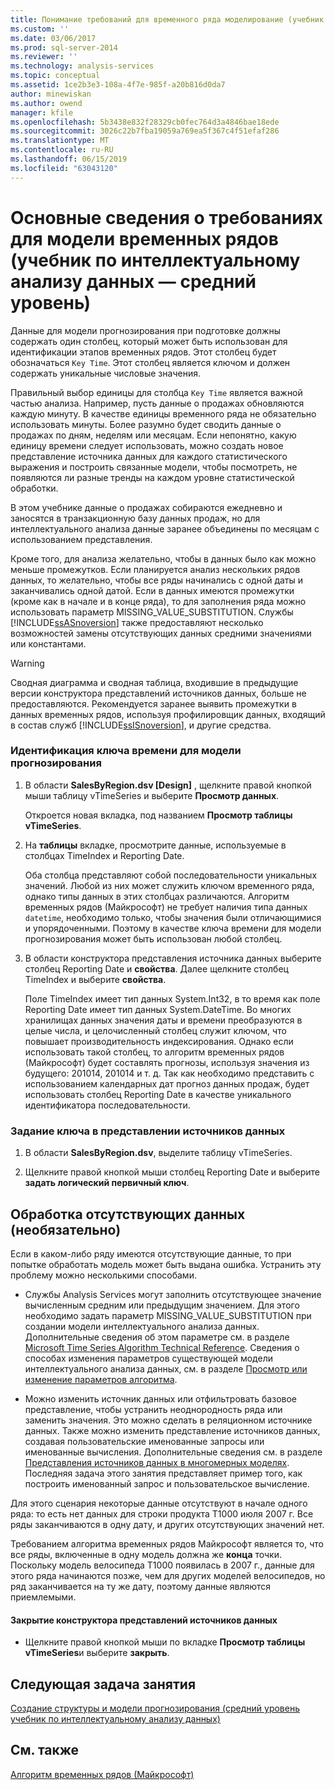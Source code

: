```yaml
---
title: Понимание требований для временного ряда моделирование (учебник по интеллектуальному анализу интеллектуальному анализу данных) | Документация Майкрософт
ms.custom: ''
ms.date: 03/06/2017
ms.prod: sql-server-2014
ms.reviewer: ''
ms.technology: analysis-services
ms.topic: conceptual
ms.assetid: 1ce2b3e3-108a-4f7e-985f-a20b816d0da7
author: minewiskan
ms.author: owend
manager: kfile
ms.openlocfilehash: 5b3438e832f28329cb0fec764d3a4846bae18ede
ms.sourcegitcommit: 3026c22b7fba19059a769ea5f367c4f51efaf286
ms.translationtype: MT
ms.contentlocale: ru-RU
ms.lasthandoff: 06/15/2019
ms.locfileid: "63043120"
---
```

# <a name="understanding-the-requirements-for-a-time-series-model-intermediate-data-mining-tutorial"></a>Основные сведения о требованиях для модели временных рядов (учебник по интеллектуальному анализу данных — средний уровень)
  Данные для модели прогнозирования при подготовке должны содержать один столбец, который может быть использован для идентификации этапов временных рядов. Этот столбец будет обозначаться `Key Time`. Этот столбец является ключом и должен содержать уникальные числовые значения.  
  
 Правильный выбор единицы для столбца `Key Time` является важной частью анализа. Например, пусть данные о продажах обновляются каждую минуту. В качестве единицы временного ряда не обязательно использовать минуты. Более разумно будет сводить данные о продажах по дням, неделям или месяцам. Если непонятно, какую единицу времени следует использовать, можно создать новое представление источника данных для каждого статистического выражения и построить связанные модели, чтобы посмотреть, не появляются ли разные тренды на каждом уровне статистической обработки.  
  
 В этом учебнике данные о продажах собираются ежедневно и заносятся в транзакционную базу данных продаж, но для интеллектуального анализа данные заранее объединены по месяцам с использованием представления.  
  
 Кроме того, для анализа желательно, чтобы в данных было как можно меньше промежутков. Если планируется анализ нескольких рядов данных, то желательно, чтобы все ряды начинались с одной даты и заканчивались одной датой. Если в данных имеются промежутки (кроме как в начале и в конце ряда), то для заполнения ряда можно использовать параметр MISSING_VALUE_SUBSTITUTION. Службы [!INCLUDE[ssASnoversion](../includes/ssasnoversion-md.md)] также предоставляют несколько возможностей замены отсутствующих данных средними значениями или константами.  
  
> [!WARNING]  
>  Сводная диаграмма и сводная таблица, входившие в предыдущие версии конструктора представлений источников данных, больше не предоставляются. Рекомендуется заранее выявить промежутки в данных временных рядов, используя профилировщик данных, входящий в состав служб [!INCLUDE[ssISnoversion](../includes/ssisnoversion-md.md)], и другие средства.  
  
### <a name="to-identify-the-time-key-for-the-forecasting-model"></a>Идентификация ключа времени для модели прогнозирования  
  
1.  В области **SalesByRegion.dsv [Design]** , щелкните правой кнопкой мыши таблицу vTimeSeries и выберите **Просмотр данных**.  
  
     Откроется новая вкладка, под названием **Просмотр таблицы vTimeSeries**.  
  
2.  На **таблицы** вкладке, просмотрите данные, используемые в столбцах TimeIndex и Reporting Date.  
  
     Оба столбца представляют собой последовательности уникальных значений. Любой из них может служить ключом временного ряда, однако типы данных в этих столбцах различаются. Алгоритм временных рядов (Майкрософт) не требует наличия типа данных `datetime`, необходимо только, чтобы значения были отличающимися и упорядоченными. Поэтому в качестве ключа времени для модели прогнозирования может быть использован любой столбец.  
  
3.  В области конструктора представления источника данных выберите столбец Reporting Date и **свойства**. Далее щелкните столбец TimeIndex и выберите **свойства**.  
  
     Поле TimeIndex имеет тип данных System.Int32, в то время как поле Reporting Date имеет тип данных System.DateTime. Во многих хранилищах данных значения даты и времени преобразуются в целые числа, и целочисленный столбец служит ключом, что повышает производительность индексирования. Однако если использовать такой столбец, то алгоритм временных рядов (Майкрософт) будет составлять прогнозы, используя значения из будущего: 201014, 201014 и т. д. Так как необходимо представить с использованием календарных дат прогноз данных продаж, будет использовать столбец Reporting Date в качестве уникального идентификатора последовательности.  
  
### <a name="to-set-the-key-in-the-data-source-view"></a>Задание ключа в представлении источников данных  
  
1.  В области **SalesByRegion.dsv**, выделите таблицу vTimeSeries.  
  
2.  Щелкните правой кнопкой мыши столбец Reporting Date и выберите **задать логический первичный ключ**.  
  
## <a name="handling-missing-data-optional"></a>Обработка отсутствующих данных (необязательно)  
 Если в каком-либо ряду имеются отсутствующие данные, то при попытке обработать модель может быть выдана ошибка. Устранить эту проблему можно несколькими способами.  
  
-   Службы Analysis Services могут заполнить отсутствующее значение вычисленным средним или предыдущим значением. Для этого необходимо задать параметр MISSING_VALUE_SUBSTITUTION при создании модели интеллектуального анализа данных. Дополнительные сведения об этом параметре см. в разделе [Microsoft Time Series Algorithm Technical Reference](../../2014/analysis-services/data-mining/microsoft-time-series-algorithm-technical-reference.md). Сведения о способах изменения параметров существующей модели интеллектуального анализа данных, см. в разделе [Просмотр или изменение параметров алгоритма](../../2014/analysis-services/data-mining/view-or-change-algorithm-parameters.md).  
  
-   Можно изменить источник данных или отфильтровать базовое представление, чтобы устранить неоднородность ряда или заменить значения. Это можно сделать в реляционном источнике данных. Также можно изменить представление источников данных, создавая пользовательские именованные запросы или именованные вычисления. Дополнительные сведения см. в разделе [Представления источников данных в многомерных моделях](../analysis-services/multidimensional-models/data-source-views-in-multidimensional-models.md). Последняя задача этого занятия представляет пример того, как построить именованный запрос и пользовательское вычисление.  
  
 Для этого сценария некоторые данные отсутствуют в начале одного ряда: то есть нет данных для строки продукта T1000 июля 2007 г. Все ряды заканчиваются в одну дату, и других отсутствующих значений нет.  
  
 Требованием алгоритма временных рядов Майкрософт является то, что все ряды, включенные в одну модель должна же **конца** точки. Поскольку модель велосипеда T1000 появилась в 2007 г., данные для этого ряда начинаются позже, чем для других моделей велосипедов, но ряд заканчивается на ту же дату, поэтому данные являются приемлемыми.  
  
#### <a name="to-close-the-data-source-view-designer"></a>Закрытие конструктора представлений источников данных  
  
-   Щелкните правой кнопкой мыши по вкладке **Просмотр таблицы vTimeSeries**и выберите **закрыть**.  
  
## <a name="next-task-in-lesson"></a>Следующая задача занятия  
 [Создание структуры и модели прогнозирования &#40;средний уровень учебник по интеллектуальному анализу данных&#41;](../../2014/tutorials/creating-a-forecasting-structure-and-model-intermediate-data-mining-tutorial.md)  
  
## <a name="see-also"></a>См. также  
 [Алгоритм временных рядов (Майкрософт)](../../2014/analysis-services/data-mining/microsoft-time-series-algorithm.md)  
  
  
